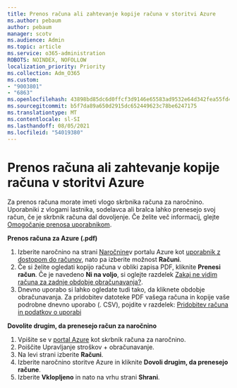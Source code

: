 ```yaml
---
title: Prenos računa ali zahtevanje kopije računa v storitvi Azure
ms.author: pebaum
author: pebaum
manager: scotv
ms.audience: Admin
ms.topic: article
ms.service: o365-administration
ROBOTS: NOINDEX, NOFOLLOW
localization_priority: Priority
ms.collection: Adm_O365
ms.custom:
- "9003801"
- "6863"
ms.openlocfilehash: 43898bd85dc6d0ffcf3d9146e65583ad9532e64d342fea55fd48e055caf133a4
ms.sourcegitcommit: b5f7da89a650d2915dc652449623c78be6247175
ms.translationtype: MT
ms.contentlocale: sl-SI
ms.lasthandoff: 08/05/2021
ms.locfileid: "54019380"
---
```

# <a name="download-or-request-a-copy-of-my-bill-in-azure"></a>Prenos računa ali zahtevanje kopije računa v storitvi Azure

Za prenos računa morate imeti vlogo skrbnika računa za naročnino. Uporabniki z vlogami lastnika, sodelavca ali bralca lahko prenesejo svoj račun, če je skrbnik računa dal dovoljenje. Če želite več informacij, glejte [Omogočanje prenosa uporabnikom](https://docs.microsoft.com/azure/cost-management-billing/manage/manage-billing-access#opt-in).

**Prenos računa za Azure (.pdf)**

1. Izberite naročnino na strani [Naročnine](https://portal.azure.com/#blade/Microsoft_Azure_Billing/SubscriptionsBlade)v portalu Azure kot [uporabnik z dostopom do računov](https://docs.microsoft.com/azure/cost-management-billing/manage/manage-billing-access?WT.mc_id=Portal-Microsoft_Azure_Support), nato pa izberite možnost **Računi**.
2. Če si želite ogledati kopijo računa v obliki zapisa PDF, kliknite **Prenesi račun**. Če je navedeno **Ni na voljo**, si oglejte razdelek [Zakaj ne vidim računa za zadnje obdobje obračunavanja?](https://docs.microsoft.com/azure/cost-management-billing/manage/download-azure-invoice-daily-usage-date?WT.mc_id=Portal-Microsoft_Azure_Support#noinvoice).
3. Dnevno uporabo si lahko ogledate tudi tako, da kliknete obdobje obračunavanja. Za pridobitev datoteke PDF vašega računa in kopije vaše podrobne dnevno uporabo (. CSV), pojdite v razdelek: [Pridobitev računa in podatkov o uporabi](https://docs.microsoft.com/azure/cost-management-billing/manage/download-azure-invoice-daily-usage-date?WT.mc_id=Portal-Microsoft_Azure_Support)  

**Dovolite drugim, da prenesejo račun za naročnino**

1. Vpišite se v [portal Azure](https://portal.azure.com/) kot skrbnik računa za naročnino.
2. Poiščite Upravljanje stroškov + obračunavanje.
3. Na levi strani izberite **Računi**.
4. Izberite naročnino storitve Azure in kliknite **Dovoli drugim, da prenesejo račune**.
5. Izberite **Vklopljeno** in nato na vrhu strani **Shrani**.
